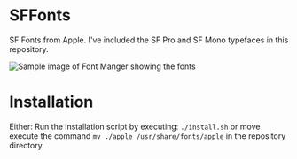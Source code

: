 # SFFonts
SF Fonts from Apple.
I've included the SF Pro and SF Mono typefaces in this repository.

![Sample image of Font Manger showing the fonts](https://i.imgur.com/Rs21lUt.png)

# Installation

Either:
Run the installation script by executing: `./install.sh` or move execute the command `mv ./apple /usr/share/fonts/apple` in the repository directory.
